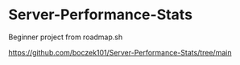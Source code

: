 # Server-Performance-Stats
Beginner project from roadmap.sh

[https://github.com/boczek101/Server-Performance-Stats/tree/main
](https://roadmap.sh/projects/server-stats)
